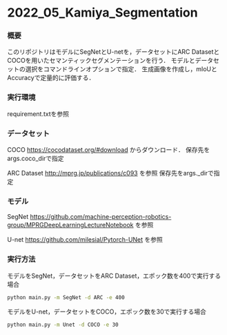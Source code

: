 # 2022_05_Kamiya_Segmentation

### 概要
このリポジトリはモデルにSegNetとU-netを，データセットにARC DatasetとCOCOを用いたセマンティックセグメンテーションを行う．
モデルとデータセットの選択をコマンドラインオプションで指定．
生成画像を作成し，mIoUとAccuracyで定量的に評価する．


### 実行環境　
requirement.txtを参照


### データセット
COCO
https://cocodataset.org/#download からダウンロード．
保存先をargs.coco_dirで指定

ARC Dataset
http://mprg.jp/publications/c093 を参照
保存先をargs._dirで指定


### モデル
SegNet
https://github.com/machine-perception-robotics-group/MPRGDeepLearningLectureNotebook
を参照

U-net
https://github.com/milesial/Pytorch-UNet
を参照


### 実行方法
モデルをSegNet，データセットをARC Dataset，エポック数を400で実行する場合

```sh
python main.py -m SegNet -d ARC -e 400
```

モデルをU-net，データセットをCOCO，エポック数を30で実行する場合

```sh
python main.py -m Unet -d COCO -e 30
```
